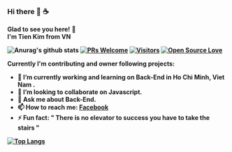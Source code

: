 ### Hi there 👋 ☕
**Glad to see you here!** :star_struck: <br> <b> I'm Tien Kim from VN 

![Anurag's github stats](https://github-readme-stats.vercel.app/api?username=tienkim9920&show_icons=true&theme=radical)
[![PRs Welcome](https://img.shields.io/badge/PRs-welcome-brightgreen.svg?style=flat&logo=github)](https://github.com/tienkim9920) [![Visitors](https://visitor-badge.glitch.me/badge?page_id=tienkim9920.visitor-badge)](https://github.com/tienkim9920) [![Open Source Love](https://badges.frapsoft.com/os/v2/open-source.svg?v=103)](https://github.com/tienkim9920)

Currently I'm **contributing and owner** following projects:



- 🔭 I’m currently working and learning on Back-End in Ho Chi Minh, Viet Nam .
- 👯 I’m looking to collaborate on Javascript.
- 💬 Ask me about Back-End.
- 📫 How to reach me: [**Facebook**](https://www.facebook.com/KimTien.9920/)
- ⚡ Fun fact: " There is no elevator to success you have to take the stairs "

<!-- - 😄 Pronouns: ... -->

[![Top Langs](https://github-readme-stats.vercel.app/api/top-langs/?username=tienkim9920&layout=compact)](https://github.com/anuraghazra/github-readme-stats)
